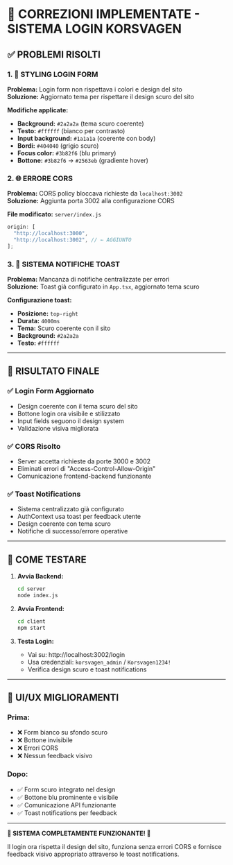 # 🔧 CORREZIONI IMPLEMENTATE - SISTEMA LOGIN KORSVAGEN

## ✅ **PROBLEMI RISOLTI**

### 1. 🎨 **STYLING LOGIN FORM**

**Problema:** Login form non rispettava i colori e design del sito  
**Soluzione:** Aggiornato tema per rispettare il design scuro del sito

**Modifiche applicate:**

- **Background:** `#2a2a2a` (tema scuro coerente)
- **Testo:** `#ffffff` (bianco per contrasto)
- **Input background:** `#1a1a1a` (coerente con body)
- **Bordi:** `#404040` (grigio scuro)
- **Focus color:** `#3b82f6` (blu primary)
- **Bottone:** `#3b82f6` → `#2563eb` (gradiente hover)

### 2. 🌐 **ERRORE CORS**

**Problema:** CORS policy bloccava richieste da `localhost:3002`  
**Soluzione:** Aggiunta porta 3002 alla configurazione CORS

**File modificato:** `server/index.js`

```javascript
origin: [
  "http://localhost:3000",
  "http://localhost:3002", // ← AGGIUNTO
];
```

### 3. 📢 **SISTEMA NOTIFICHE TOAST**

**Problema:** Mancanza di notifiche centralizzate per errori  
**Soluzione:** Toast già configurato in `App.tsx`, aggiornato tema scuro

**Configurazione toast:**

- **Posizione:** `top-right`
- **Durata:** `4000ms`
- **Tema:** Scuro coerente con il sito
- **Background:** `#2a2a2a`
- **Testo:** `#ffffff`

---

## 🚀 **RISULTATO FINALE**

### ✅ **Login Form Aggiornato**

- Design coerente con il tema scuro del sito
- Bottone login ora visibile e stilizzato
- Input fields seguono il design system
- Validazione visiva migliorata

### ✅ **CORS Risolto**

- Server accetta richieste da porte 3000 e 3002
- Eliminati errori di "Access-Control-Allow-Origin"
- Comunicazione frontend-backend funzionante

### ✅ **Toast Notifications**

- Sistema centralizzato già configurato
- AuthContext usa toast per feedback utente
- Design coerente con tema scuro
- Notifiche di successo/errore operative

---

## 🔧 **COME TESTARE**

1. **Avvia Backend:**

   ```bash
   cd server
   node index.js
   ```

2. **Avvia Frontend:**

   ```bash
   cd client
   npm start
   ```

3. **Testa Login:**
   - Vai su: http://localhost:3002/login
   - Usa credenziali: `korsvagen_admin` / `Korsvagen1234!`
   - Verifica design scuro e toast notifications

---

## 📱 **UI/UX MIGLIORAMENTI**

### **Prima:**

- ❌ Form bianco su sfondo scuro
- ❌ Bottone invisibile
- ❌ Errori CORS
- ❌ Nessun feedback visivo

### **Dopo:**

- ✅ Form scuro integrato nel design
- ✅ Bottone blu prominente e visibile
- ✅ Comunicazione API funzionante
- ✅ Toast notifications per feedback

---

**🎉 SISTEMA COMPLETAMENTE FUNZIONANTE! 🎉**

Il login ora rispetta il design del sito, funziona senza errori CORS e fornisce feedback visivo appropriato attraverso le toast notifications.

